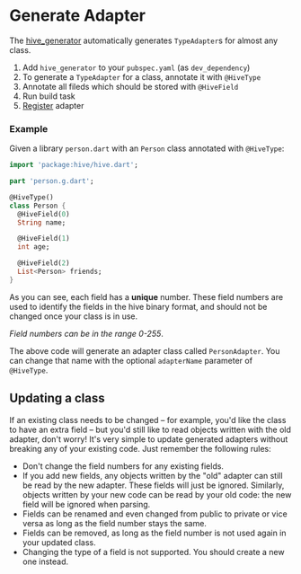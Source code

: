 # Generate Adapter

The [hive_generator](https://pub.dev/packages/hive_generator) automatically generates `TypeAdapter`s for almost any class.

1. Add `hive_generator` to your `pubspec.yaml` (as `dev_dependency`)
2. To generate a `TypeAdapter` for a class, annotate it with `@HiveType`
3. Annotate all fileds which should be stored with `@HiveField`
4. Run build task
5. [Register](register_adapter.md) adapter

### Example

Given a library `person.dart` with an `Person` class annotated with `@HiveType`:

```dart
import 'package:hive/hive.dart';

part 'person.g.dart';

@HiveType()
class Person {
  @HiveField(0)
  String name;

  @HiveField(1)
  int age;

  @HiveField(2)
  List<Person> friends;
}
```

As you can see, each field has a **unique** number. These field numbers are used to identify the fields in the hive binary format, and should not be changed once your class is in use.

*Field numbers can be in the range 0-255*.

The above code will generate an adapter class called `PersonAdapter`. You can change that name with the optional `adapterName` parameter of `@HiveType`.

## Updating a class
If an existing class needs to be changed – for example, you'd like the class to have an extra field – but you'd still like to read objects written with the old adapter, don't worry! It's very simple to update generated adapters without breaking any of your existing code. Just remember the following rules:

- Don't change the field numbers for any existing fields.
- If you add new fields, any objects written by the "old" adapter can still be read by the new adapter. These fields will just be ignored. Similarly, objects written by your new code can be read by your old code: the new field will be ignored when parsing.
- Fields can be renamed and even changed from public to private or vice versa as long as the field number stays the same.
- Fields can be removed, as long as the field number is not used again in your updated class.
- Changing the type of a field is not supported. You should create a new one instead.